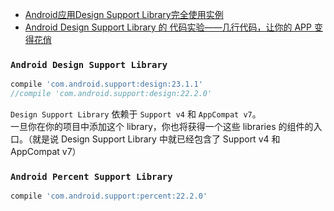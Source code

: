 - [Android应用Design Support Library完全使用实例][1]
- [Android Design Support Library 的 代码实验——几行代码，让你的 APP 变得花俏][2]

[1]:http://www.open-open.com/lib/view/open1433385856119.html 'Open 经验库'
[2]:http://www.jianshu.com/p/1078568e859f '简书'

### `Android Design Support Library`

```groovy
compile 'com.android.support:design:23.1.1'
//compile 'com.android.support:design:22.2.0'
```

>
`Design Support Library` 依赖于 `Support v4` 和 `AppCompat v7`。  
一旦你在你的项目中添加这个 library，你也将获得一个这些 libraries 的组件的入口。（就是说 Design Support Library 中就已经包含了 Support v4 和 AppCompat v7）


### `Android Percent Support Library`

```groovy
compile 'com.android.support:percent:22.2.0'
```
